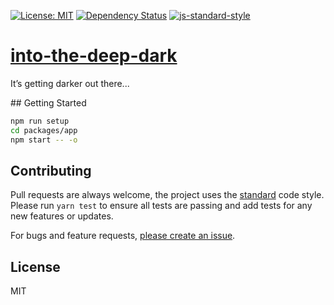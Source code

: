 
[![License: MIT](https://img.shields.io/badge/License-MIT-yellow.svg)](https://opensource.org/licenses/MIT)
[![Dependency Status](https://david-dm.org/mattstyles/into-the-deep-dark.svg)](https://david-dm.org/mattstyles/into-the-deep-dark)
[![js-standard-style](https://img.shields.io/badge/code%20style-standard-brightgreen.svg)](http://standardjs.com/)

# [into-the-deep-dark](https://mattstyles.github.io/into-the-deep-dark)

It’s getting darker out there...

## Getting Started

```sh
npm run setup
cd packages/app
npm start -- -o
```

## Contributing

Pull requests are always welcome, the project uses the [standard](http://standardjs.com) code style. Please run `yarn test` to ensure all tests are passing and add tests for any new features or updates.

For bugs and feature requests, [please create an issue](https://github.com/mattstyles/into-the-deep-dark/issues).

## License

MIT
